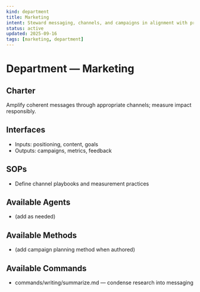 ```yaml
---
kind: department
title: Marketing
intent: Steward messaging, channels, and campaigns in alignment with principles
status: active
updated: 2025-09-16
tags: [marketing, department]
---
```


# Department — Marketing

## Charter
Amplify coherent messages through appropriate channels; measure impact responsibly.

## Interfaces
- Inputs: positioning, content, goals
- Outputs: campaigns, metrics, feedback

## SOPs
- Define channel playbooks and measurement practices

## Available Agents
- (add as needed)

## Available Methods
- (add campaign planning method when authored)

## Available Commands
- commands/writing/summarize.md — condense research into messaging
